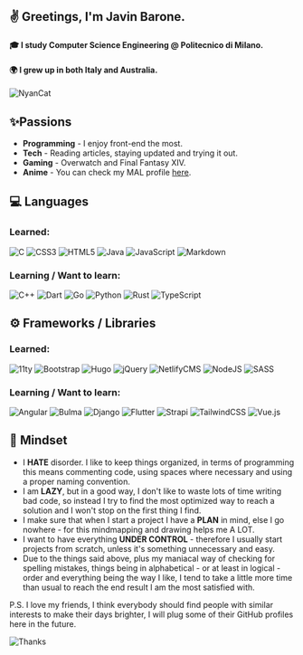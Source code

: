 ## ✌ Greetings, I'm Javin Barone.
#### 🎓 I study Computer Science Engineering @ Politecnico di Milano.
#### 🌍 I grew up in both Italy and Australia.

![NyanCat](https://c.tenor.com/9zmtHZ0tIjkAAAAi/nyancat-rainbow-cat.gif)

## ✨Passions
+ **Programming** - I enjoy front-end the most.
+ **Tech** - Reading articles, staying updated and trying it out.
+ **Gaming** - Overwatch and Final Fantasy XIV.
+ **Anime** - You can check my MAL profile [here](https://myanimelist.net/profile/Javinyx).

## 💻 Languages
### Learned:
![C](https://img.shields.io/badge/c-%2300599C.svg?style=for-the-badge&logo=c&logoColor=white)
![CSS3](https://img.shields.io/badge/css3-%231572B6.svg?style=for-the-badge&logo=css3&logoColor=white)
![HTML5](https://img.shields.io/badge/html5-%23E34F26.svg?style=for-the-badge&logo=html5&logoColor=white)
![Java](https://img.shields.io/badge/java-%23ED8B00.svg?style=for-the-badge&logo=java&logoColor=white)
![JavaScript](https://img.shields.io/badge/javascript-%23323330.svg?style=for-the-badge&logo=javascript&logoColor=white)
![Markdown](https://img.shields.io/badge/markdown-%23000000.svg?style=for-the-badge&logo=markdown&logoColor=white)

### Learning / Want to learn:
![C++](https://img.shields.io/badge/c++-%2300599C.svg?style=for-the-badge&logo=c%2B%2B&logoColor=white)
![Dart](https://img.shields.io/badge/dart-%230175C2.svg?style=for-the-badge&logo=dart&logoColor=white)
![Go](https://img.shields.io/badge/go-%2300ADD8.svg?style=for-the-badge&logo=go&logoColor=white)
![Python](https://img.shields.io/badge/python-3670A0?style=for-the-badge&logo=python&logoColor=white)
![Rust](https://img.shields.io/badge/rust-%23000000.svg?style=for-the-badge&logo=rust&logoColor=white)
![TypeScript](https://img.shields.io/badge/typescript-%23007ACC.svg?style=for-the-badge&logo=typescript&logoColor=white)

## ⚙ Frameworks / Libraries
### Learned:
![11ty](https://img.shields.io/badge/11ty-000000?style=for-the-badge&logo=eleventy&logoColor=white)
![Bootstrap](https://img.shields.io/badge/bootstrap-%23563D7C.svg?style=for-the-badge&logo=bootstrap&logoColor=white)
![Hugo](https://img.shields.io/badge/Hugo-ff4088?style=for-the-badge&logo=hugo&logoColor=white)
![jQuery](https://img.shields.io/badge/jquery-%230769AD.svg?style=for-the-badge&logo=jquery&logoColor=white)
![NetlifyCMS](https://img.shields.io/badge/netlifycms-81a030?style=for-the-badge&logo=netlify&logoColor=white)
![NodeJS](https://img.shields.io/badge/node.js-6DA55F?style=for-the-badge&logo=node.js&logoColor=white)
![SASS](https://img.shields.io/badge/SASS-hotpink.svg?style=for-the-badge&logo=SASS&logoColor=white)

### Learning / Want to learn:
![Angular](https://img.shields.io/badge/angular-%23DD0031.svg?style=for-the-badge&logo=angular&logoColor=white)
![Bulma](https://img.shields.io/badge/bulma-%2338B2AC.svg?style=for-the-badge&logo=bulma&logoColor=white)
![Django](https://img.shields.io/badge/django-%23092E20.svg?style=for-the-badge&logo=django&logoColor=white)
![Flutter](https://img.shields.io/badge/Flutter-%2302569B.svg?style=for-the-badge&logo=Flutter&logoColor=white)
![Strapi](https://img.shields.io/badge/strapi-%232E7EEA.svg?style=for-the-badge&logo=strapi&logoColor=white)
![TailwindCSS](https://img.shields.io/badge/tailwindcss-%2338B2AC.svg?style=for-the-badge&logo=tailwind-css&logoColor=white)
![Vue.js](https://img.shields.io/badge/vuejs-%2335495e.svg?style=for-the-badge&logo=vuedotjs&logoColor=white)

## 🧠 Mindset
+ I **HATE** disorder. I like to keep things organized, in terms of programming this means commenting code, using spaces where necessary and using a proper naming convention.
+ I am **LAZY**, but in a good way, I don't like to waste lots of time writing bad code, so instead I try to find the most optimized way to reach a solution and I won't stop on the first thing I find.
+ I make sure that when I start a project I have a **PLAN** in mind, else I go nowhere - for this mindmapping and drawing helps me A LOT.
+ I want to have everything **UNDER CONTROL** - therefore I usually start projects from scratch, unless it's something unnecessary and easy.
+ Due to the things said above, plus my maniacal way of checking for spelling mistakes, things being in alphabetical - or at least in logical - order and everything being the way I like, I tend to take a little more time than usual to reach the end result I am the most satisfied with.

P.S. I love my friends, I think everybody should find people with similar interests to make their days brighter, I will plug some of their GitHub profiles here in the future.

![Thanks](https://user-images.githubusercontent.com/12400615/133885108-2a2f9ddb-efaa-4e70-bbed-3432d86f575e.gif)
